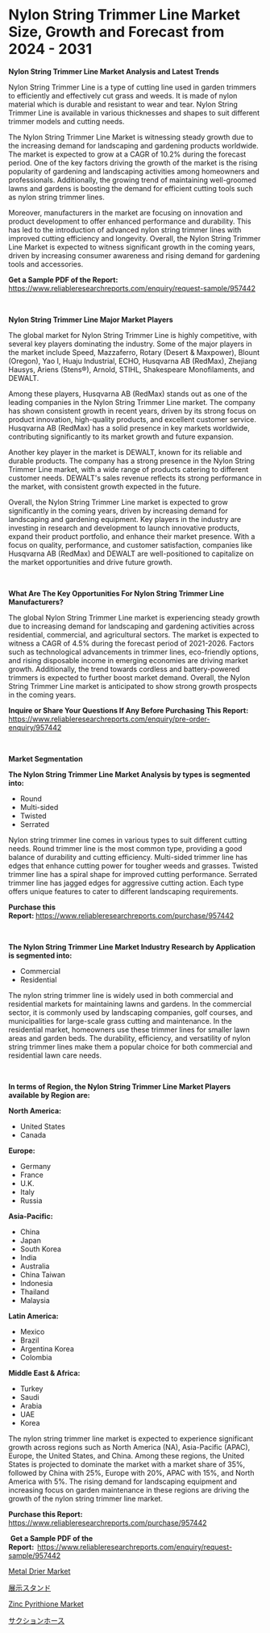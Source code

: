 <p><h1>Nylon String Trimmer Line Market Size, Growth and Forecast from 2024 - 2031</h1></p><p><strong>Nylon String Trimmer Line Market Analysis and Latest Trends</strong></p>
<p><p>Nylon String Trimmer Line is a type of cutting line used in garden trimmers to efficiently and effectively cut grass and weeds. It is made of nylon material which is durable and resistant to wear and tear. Nylon String Trimmer Line is available in various thicknesses and shapes to suit different trimmer models and cutting needs.</p><p>The Nylon String Trimmer Line Market is witnessing steady growth due to the increasing demand for landscaping and gardening products worldwide. The market is expected to grow at a CAGR of 10.2% during the forecast period. One of the key factors driving the growth of the market is the rising popularity of gardening and landscaping activities among homeowners and professionals. Additionally, the growing trend of maintaining well-groomed lawns and gardens is boosting the demand for efficient cutting tools such as nylon string trimmer lines.</p><p>Moreover, manufacturers in the market are focusing on innovation and product development to offer enhanced performance and durability. This has led to the introduction of advanced nylon string trimmer lines with improved cutting efficiency and longevity. Overall, the Nylon String Trimmer Line Market is expected to witness significant growth in the coming years, driven by increasing consumer awareness and rising demand for gardening tools and accessories.</p></p>
<p><strong>Get a Sample PDF of the Report:&nbsp;</strong> <a href="https://www.reliableresearchreports.com/enquiry/request-sample/957442">https://www.reliableresearchreports.com/enquiry/request-sample/957442</a></p>
<p>&nbsp;</p>
<p><strong>Nylon String Trimmer Line Major Market Players</strong></p>
<p><p>The global market for Nylon String Trimmer Line is highly competitive, with several key players dominating the industry. Some of the major players in the market include Speed, Mazzaferro, Rotary (Desert & Maxpower), Blount (Oregon), Yao I, Huaju Industrial, ECHO, Husqvarna AB (RedMax), Zhejiang Hausys, Ariens (Stens®), Arnold, STIHL, Shakespeare Monofilaments, and DEWALT.</p><p>Among these players, Husqvarna AB (RedMax) stands out as one of the leading companies in the Nylon String Trimmer Line market. The company has shown consistent growth in recent years, driven by its strong focus on product innovation, high-quality products, and excellent customer service. Husqvarna AB (RedMax) has a solid presence in key markets worldwide, contributing significantly to its market growth and future expansion.</p><p>Another key player in the market is DEWALT, known for its reliable and durable products. The company has a strong presence in the Nylon String Trimmer Line market, with a wide range of products catering to different customer needs. DEWALT's sales revenue reflects its strong performance in the market, with consistent growth expected in the future.</p><p>Overall, the Nylon String Trimmer Line market is expected to grow significantly in the coming years, driven by increasing demand for landscaping and gardening equipment. Key players in the industry are investing in research and development to launch innovative products, expand their product portfolio, and enhance their market presence. With a focus on quality, performance, and customer satisfaction, companies like Husqvarna AB (RedMax) and DEWALT are well-positioned to capitalize on the market opportunities and drive future growth.</p></p>
<p>&nbsp;</p>
<p><strong>What Are The Key Opportunities For Nylon String Trimmer Line Manufacturers?</strong></p>
<p><p>The global Nylon String Trimmer Line market is experiencing steady growth due to increasing demand for landscaping and gardening activities across residential, commercial, and agricultural sectors. The market is expected to witness a CAGR of 4.5% during the forecast period of 2021-2026. Factors such as technological advancements in trimmer lines, eco-friendly options, and rising disposable income in emerging economies are driving market growth. Additionally, the trend towards cordless and battery-powered trimmers is expected to further boost market demand. Overall, the Nylon String Trimmer Line market is anticipated to show strong growth prospects in the coming years.</p></p>
<p><strong>Inquire or Share Your Questions If Any Before Purchasing This Report:</strong> <a href="https://www.reliableresearchreports.com/enquiry/pre-order-enquiry/957442">https://www.reliableresearchreports.com/enquiry/pre-order-enquiry/957442</a></p>
<p>&nbsp;</p>
<p><strong>Market Segmentation</strong></p>
<p><strong>The Nylon String Trimmer Line Market Analysis by types is segmented into:</strong></p>
<p><ul><li>Round</li><li>Multi-sided</li><li>Twisted</li><li>Serrated</li></ul></p>
<p><p>Nylon string trimmer line comes in various types to suit different cutting needs. Round trimmer line is the most common type, providing a good balance of durability and cutting efficiency. Multi-sided trimmer line has edges that enhance cutting power for tougher weeds and grasses. Twisted trimmer line has a spiral shape for improved cutting performance. Serrated trimmer line has jagged edges for aggressive cutting action. Each type offers unique features to cater to different landscaping requirements.</p></p>
<p><strong>Purchase this Report:&nbsp;</strong><a href="https://www.reliableresearchreports.com/purchase/957442">https://www.reliableresearchreports.com/purchase/957442</a></p>
<p>&nbsp;</p>
<p><strong>The Nylon String Trimmer Line Market Industry Research by Application is segmented into:</strong></p>
<p><ul><li>Commercial</li><li>Residential</li></ul></p>
<p><p>The nylon string trimmer line is widely used in both commercial and residential markets for maintaining lawns and gardens. In the commercial sector, it is commonly used by landscaping companies, golf courses, and municipalities for large-scale grass cutting and maintenance. In the residential market, homeowners use these trimmer lines for smaller lawn areas and garden beds. The durability, efficiency, and versatility of nylon string trimmer lines make them a popular choice for both commercial and residential lawn care needs.</p></p>
<p>&nbsp;</p>
<p><strong>In terms of Region, the Nylon String Trimmer Line Market Players available by Region are:</strong></p>
<p>
    <p> <strong> North America: </strong>
        <ul>
            <li>United States</li>
            <li>Canada</li>
        </ul>
        </p> 
    <p> <strong> Europe: </strong>
        <ul>
            <li>Germany</li>
            <li>France</li>
            <li>U.K.</li>
            <li>Italy</li>
            <li>Russia</li>
        </ul>
        </p> 
    <p> <strong> Asia-Pacific: </strong>
        <ul>
            <li>China</li>
            <li>Japan</li>
            <li>South Korea</li>
            <li>India</li>
            <li>Australia</li>
            <li>China Taiwan</li>
            <li>Indonesia</li>
            <li>Thailand</li>
            <li>Malaysia</li>
        </ul>
        </p> 
    <p> <strong> Latin America: </strong>
        <ul>
            <li>Mexico</li>
            <li>Brazil</li>
            <li>Argentina Korea</li>
            <li>Colombia</li>
        </ul>
        </p> 
    <p> <strong> Middle East & Africa: </strong>
        <ul>
            <li>Turkey</li>
            <li>Saudi</li>
            <li>Arabia</li>
            <li>UAE</li>
            <li>Korea</li>
        </ul>
    </p>
    </p>
<p><p>The nylon string trimmer line market is expected to experience significant growth across regions such as North America (NA), Asia-Pacific (APAC), Europe, the United States, and China. Among these regions, the United States is projected to dominate the market with a market share of 35%, followed by China with 25%, Europe with 20%, APAC with 15%, and North America with 5%. The rising demand for landscaping equipment and increasing focus on garden maintenance in these regions are driving the growth of the nylon string trimmer line market.</p></p>
<p><strong>Purchase this Report: </strong><a href="https://www.reliableresearchreports.com/purchase/957442">https://www.reliableresearchreports.com/purchase/957442</a></p>
<p>&nbsp;<strong>Get a Sample PDF of the Report:&nbsp;&nbsp;</strong><a href="https://www.reliableresearchreports.com/enquiry/request-sample/957442">https://www.reliableresearchreports.com/enquiry/request-sample/957442</a></p>
<p><strong></strong></p>
<p><p><a href="https://github.com/angelajermaine/Market-Research-Report-List-2/blob/main/metal-drier-market.md">Metal Drier Market</a></p><p><a href="https://medium.com/@victor.sharp87978/%E5%B1%95%E7%A4%BA%E4%BC%9A%E3%83%96%E3%83%BC%E3%82%B9%E5%B8%82%E5%A0%B4%E3%82%A4%E3%83%B3%E3%82%B5%E3%82%A4%E3%83%88-%E5%B8%82%E5%A0%B4%E5%8B%95%E5%90%91-%E6%88%90%E9%95%B7-2024%E5%B9%B4%E3%81%8B%E3%82%892031%E5%B9%B4%E3%81%BE%E3%81%A7%E3%81%AE%E4%BA%88%E6%B8%AC-443dc46eb4fc">展示スタンド</a></p><p><a href="https://github.com/beatblasta/Market-Research-Report-List-2/blob/main/zinc-pyrithione-market.md">Zinc Pyrithione Market</a></p><p><a href="https://medium.com/@alliegrater55/%E5%90%B8%E5%BC%95%E3%83%9B%E3%83%BC%E3%82%B9%E5%B8%82%E5%A0%B4%E3%81%AE%E5%8B%95%E5%90%91%E3%81%A8%E5%B8%82%E5%A0%B4%E5%88%86%E6%9E%90%E3%81%AF-2024%E5%B9%B4%E3%81%8B%E3%82%892031%E5%B9%B4%E3%81%BE%E3%81%A7%E3%81%AE%E4%BA%88%E6%B8%AC%E3%81%A7%E3%81%99-e112c0df37a3">サクションホース</a></p></p>